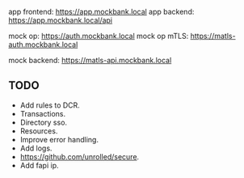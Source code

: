 app frontend: https://app.mockbank.local
app backend: https://app.mockbank.local/api

mock op: https://auth.mockbank.local
mock op mTLS: https://matls-auth.mockbank.local

mock backend: https://matls-api.mockbank.local

## TODO

- Add rules to DCR.
- Transactions.
- Directory sso.
- Resources.
- Improve error handling.
- Add logs.
- https://github.com/unrolled/secure.
- Add fapi ip.
